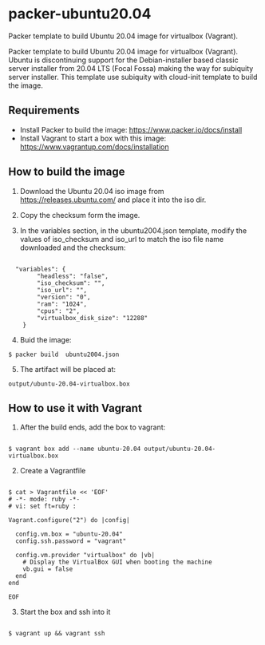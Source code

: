 # packer-ubuntu20.04
Packer template to build Ubuntu 20.04 image  for virtualbox (Vagrant). 

Packer template to build Ubuntu 20.04 image  for virtualbox (Vagrant). Ubuntu is discontinuing support for the Debian-installer based classic server installer from 20.04 LTS (Focal Fossa) making the way for subiquity server installer. This template use subiquity with cloud-init template to build the image.


## Requirements

- Install Packer to build the image:  https://www.packer.io/docs/install
- Install Vagrant to start a box with this  image: https://www.vagrantup.com/docs/installation

## How to build the image

1. Download the Ubuntu 20.04 iso image from https://releases.ubuntu.com/ and place it into the iso dir.

2. Copy the checksum form the image.

3. In the variables section, in the ubuntu2004.json template, modify the values of iso_checksum and iso_url to match the iso file name downloaded and the checksum:
```

  "variables": {
        "headless": "false",
        "iso_checksum": "",
        "iso_url": "",
        "version": "0",
        "ram": "1024",
        "cpus": "2",
        "virtualbox_disk_size": "12288"
    }
```

4. Buid the image:

```
$ packer build  ubuntu2004.json
```


5. The artifact will be placed at: 

```
output/ubuntu-20.04-virtualbox.box
```


## How to use it with Vagrant

1. After the build ends, add the box to vagrant:
```

$ vagrant box add --name ubuntu-20.04 output/ubuntu-20.04-virtualbox.box
```

2.  Create a Vagrantfile
```

$ cat > Vagrantfile << 'EOF'
# -*- mode: ruby -*-
# vi: set ft=ruby :

Vagrant.configure("2") do |config|

  config.vm.box = "ubuntu-20.04"
  config.ssh.password = "vagrant"

  config.vm.provider "virtualbox" do |vb|
    # Display the VirtualBox GUI when booting the machine
    vb.gui = false
  end
end

EOF
```

3. Start the box and ssh into it
```

$ vagrant up && vagrant ssh
```

